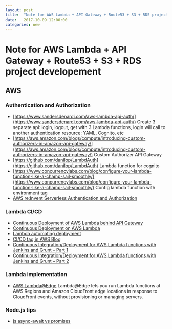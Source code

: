 ```yaml
---
layout: post
title:  "Note for AWS Lambda + API Gateway + Route53 + S3 + RDS project developement"
date:   2017-10-09 12:00:00
categories: new
---
```


Note for AWS Lambda + API Gateway + Route53 + S3 + RDS project developement
====

AWS
-----

### Authentication and Authorization
* [https://www.sandersdenardi.com/aws-lambda-api-auth/](https://www.sandersdenardi.com/aws-lambda-api-auth/)
Create 3 separate api: login, logout, get with 3 Lambda functions, login will call to another authentication resource: YAML, Cognito, etc
* [https://aws.amazon.com/blogs/compute/introducing-custom-authorizers-in-amazon-api-gateway/](https://aws.amazon.com/blogs/compute/introducing-custom-authorizers-in-amazon-api-gateway/)
Custom Authorizer API Gateway
* [https://github.com/danilop/LambdAuth](https://github.com/danilop/LambdAuth) Lambda function for cognito
* [https://www.concurrencylabs.com/blog/configure-your-lambda-function-like-a-champ-sail-smoothly/](https://www.concurrencylabs.com/blog/configure-your-lambda-function-like-a-champ-sail-smoothly/)
Config lambda function with environment tag
* [AWS re:Invent Serverless Authentication and Authorization](https://gitlab.com/wingadium/ReadingDocument/blob/f21f586f2bae119d94c9c006c846783be31c9e26/Serverless%20Authentication%20AWS%20Re%20Invent%202016.pdf)

### Lambda CI/CD

* [Continuous Deployment of AWS Lambda behind API Gateway](https://blog.jayway.com/2016/09/07/continuous-deployment-aws-lambda-behind-api-gateway/)
* [Continuous Deployment on AWS Lambda](https://blog.jayway.com/2016/07/07/continuous-deployment-aws-lambda/)
* [Lambda automating deployment](http://docs.aws.amazon.com/lambda/latest/dg/automating-deployment.html)
* [CI/CD tag in AWS Blog](https://aws.amazon.com/blogs/compute/tag/cicd/)
* [Continuous Integration/Deployment for AWS Lambda functions with Jenkins and Grunt – Part 1](https://aws.amazon.com/blogs/compute/continuous-integration-deployment-for-aws-lambda-functions-with-jenkins-and-grunt-part-1/)
* [Continuous Integration/Deployment for AWS Lambda functions with Jenkins and Grunt – Part 2](https://aws.amazon.com/blogs/compute/continuous-integration-deployment-for-aws-lambda-functions-with-jenkins-and-grunt-part-2/)

### Lambda implementation
* [AWS Lambda@Edge](http://docs.aws.amazon.com/lambda/latest/dg/lambda-edge.html) Lambda@Edge lets you run Lambda functions at AWS Regions and Amazon CloudFront edge locations in response to CloudFront events, without provisioning or managing servers.

### Node.js tips
* [js async-await vs promises](https://hackernoon.com/6-reasons-why-javascripts-async-await-blows-promises-away-tutorial-c7ec10518dd9)



